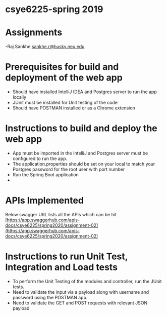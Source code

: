 # csye6225-spring 2019
# Assignments
-Raj Sankhe  sankhe.r@husky.neu.edu 

# Prerequisites for build and deployment of the web app
- Should have installed IntelliJ IDEA and Postgres server to run the app locally
- JUnit must be installed for Unit testing of the code
- Should have POSTMAN installed or as a Chrome extension

# Instructions to build and deploy the web app
- App must be imported in the IntelliJ and Postgres server must be configured to run the app.
- The application.properties should be set on your local to match your Postgres password for the root user with port number
- Run the Spring Boot application
- 
# APIs Implemented
Below swagger URL lists all the APIs which can be hit
[https://app.swaggerhub.com/apis-docs/csye6225/spring2020/assignment-02](https://app.swaggerhub.com/apis-docs/csye6225/spring2020/assignment-02)

# Instructions to run Unit Test, Integration and Load tests
- To perform the Unit Testing of the modules and controller, run the JUnit tests.
- Need to validate the input via a payload along with username and password using the POSTMAN app.
- Need to validate the GET and POST requests with relevant JSON payload


